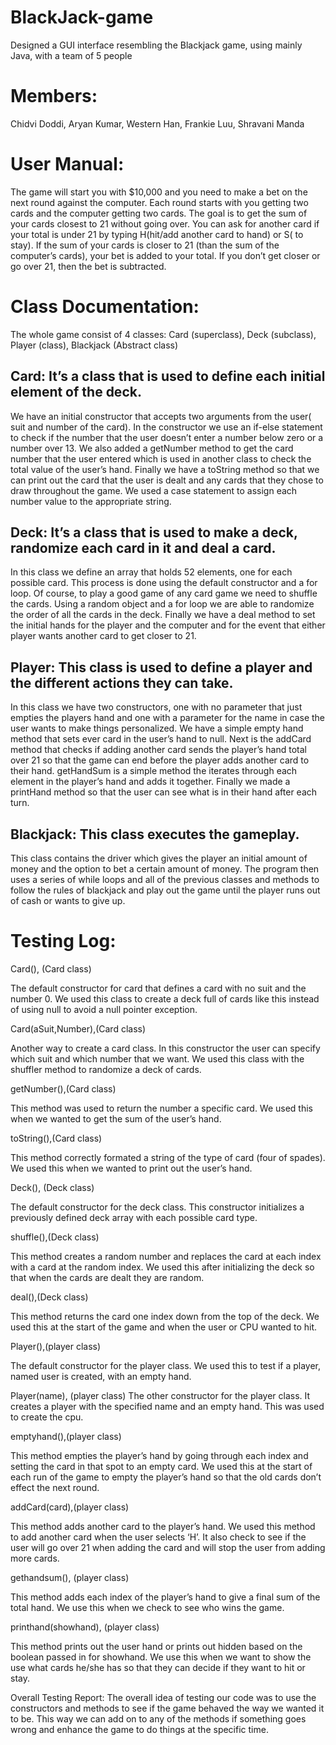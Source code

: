 # BlackJack-game
Designed a GUI interface resembling the Blackjack game, using mainly Java, with a team of 5 people

# Members: 
Chidvi Doddi, Aryan Kumar, Western Han, Frankie Luu, Shravani Manda 


# User Manual:
The game will start you with $10,000 and you need to make a bet on the next round against the computer. Each round starts with you getting two cards and the computer getting two cards. The goal is to get the sum of your cards closest to 21 without going over. You can ask for another card if your total is under 21 by typing H(hit/add another card to hand) or S( to stay). If the sum of your cards is closer to 21 (than the sum of the computer’s cards), your bet is added to your total. If you don’t get closer or go over 21, then the bet is subtracted.

# Class Documentation:
The whole game consist of 4 classes: Card (superclass), Deck (subclass), Player (class), Blackjack (Abstract class)

## Card: It’s a class that is used to define each initial element of the deck. 

We have an initial constructor that accepts two arguments from the user( suit and number of the card). In the constructor we use an if-else statement to check if the number that the user doesn’t enter a number below zero or a number over 13. We also added a getNumber method to get the card number that the user entered which is used in another class to check the total value of the user’s hand. Finally we have a toString method so that we can print out the card that the user is dealt and any cards that they chose to draw throughout the game. We used a case statement to assign each number value to the appropriate string. 

## Deck: It’s a class that is used to make a deck, randomize each card in it and deal a card.

In this class we define an array that holds 52 elements, one for each possible card. This process is done using the default constructor and a for loop. Of course, to play a good game of any card game we need to shuffle the cards. Using a random object and a for loop we are able to randomize the order of all the cards in the deck. Finally we have a deal method to set the initial hands for the player and the computer and for the event that either player wants another card to get closer to 21. 

## Player: This class is used to define a player and the different actions they can take.

In this class we have two constructors, one with no parameter that just empties the players hand and one with a parameter for the name in case the user wants to make things personalized. We have a simple empty hand method that sets ever card in the user’s hand to null. Next is the addCard method that checks if adding another card sends the player’s hand total over 21 so that the game can end before the player adds another card to their hand. getHandSum is a simple method the iterates through each element in the player’s hand and adds it together. Finally we made a printHand method so that the user can see what is in their hand after each turn. 

## Blackjack: This class executes the gameplay.

This class contains the driver which gives the player an initial amount of money and the option to bet a certain amount of money. The program then uses a series of while loops and all of the previous classes and methods to follow the rules of blackjack and play out the game until the player runs out of cash or wants to give up. 

# Testing Log:
Card(), (Card class) 

The default constructor for card that defines a card with no suit and the number 0. We used this class to create a deck full of cards like this instead of using null to avoid a null pointer exception.

Card(aSuit,Number),(Card class)

Another way to create a card class. In this constructor the user can specify which suit and which number that we want. We used this class with the shuffler method to randomize a deck of cards.

getNumber(),(Card class)

This method was used to return the number a specific card. We used this when we wanted to get the sum of the user’s hand.

toString(),(Card class)

This method correctly formated a string of the type of card (four of spades). We used this when we wanted to print out the user’s hand.

Deck(), (Deck class)

The default constructor for the deck class. This constructor initializes a previously defined deck array with each possible card type. 

shuffle(),(Deck class)

This method creates a random number and replaces the card at each index with a card at the random index. We used this after initializing the deck so that when the cards are dealt they are random. 

deal(),(Deck class)

This method returns the card one index down from the top of the deck. We used this at the start of the game and when the user or CPU wanted to hit.

Player(),(player class)

The default constructor for the player class. We used this to test if a player, named user is created, with an empty hand.

Player(name), (player class)
The other constructor for the player class. It creates a player with the specified name and an empty hand. This was used to create the cpu.

emptyhand(),(player class)

This method empties the player’s hand by going through each index and setting the card in that spot to an empty card. We used this at the start of each run of the game to empty the player’s hand so that the old cards don’t effect the next round.

addCard(card),(player class)

This method adds another card to the player’s hand. We used this method to add another card when the user selects ‘H’. It also check to see if the user will go over 21 when adding the card and will stop the user from adding more cards. 

gethandsum(), (player class)

This method adds each index of the player’s hand to give a final sum of the total hand. We use this when we check to see who wins the game.

printhand(showhand), (player class)

This method prints out the user hand or prints out hidden based on the boolean passed in for showhand. We use this when we want to show the use what cards he/she has so that they can decide if they want to hit or stay.

Overall Testing Report:
The overall idea of testing our code was to use the constructors and methods to see if the game behaved the way we wanted it to be. This way we can add on to any of the methods if something goes wrong and enhance the game to do things at the specific time. 


